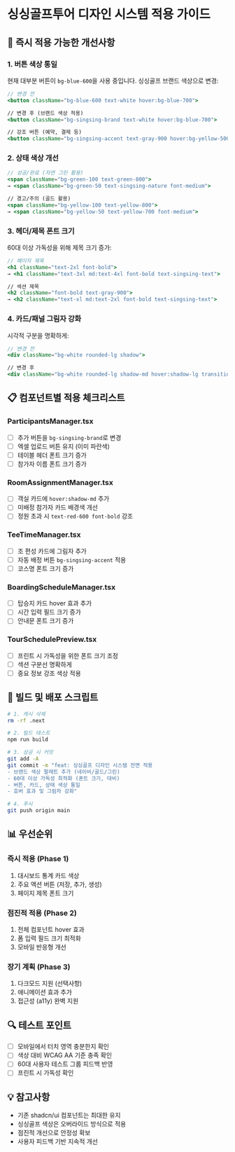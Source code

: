 # 싱싱골프투어 디자인 시스템 적용 가이드

## 🎯 즉시 적용 가능한 개선사항

### 1. 버튼 색상 통일
현재 대부분 버튼이 `bg-blue-600`을 사용 중입니다. 싱싱골프 브랜드 색상으로 변경:

```jsx
// 변경 전
<button className="bg-blue-600 text-white hover:bg-blue-700">

// 변경 후 (브랜드 색상 적용)
<button className="bg-singsing-brand text-white hover:bg-blue-700">

// 강조 버튼 (예약, 결제 등)
<button className="bg-singsing-accent text-gray-900 hover:bg-yellow-500">
```

### 2. 상태 색상 개선
```jsx
// 성공/완료 (자연 그린 활용)
<span className="bg-green-100 text-green-800">
→ <span className="bg-green-50 text-singsing-nature font-medium">

// 경고/주의 (골드 활용)  
<span className="bg-yellow-100 text-yellow-800">
→ <span className="bg-yellow-50 text-yellow-700 font-medium">
```

### 3. 헤더/제목 폰트 크기
60대 이상 가독성을 위해 제목 크기 증가:

```jsx
// 페이지 제목
<h1 className="text-2xl font-bold">
→ <h1 className="text-3xl md:text-4xl font-bold text-singsing-text">

// 섹션 제목
<h2 className="font-bold text-gray-900">
→ <h2 className="text-xl md:text-2xl font-bold text-singsing-text">
```

### 4. 카드/패널 그림자 강화
시각적 구분을 명확하게:

```jsx
// 변경 전
<div className="bg-white rounded-lg shadow">

// 변경 후
<div className="bg-white rounded-lg shadow-md hover:shadow-lg transition-shadow">
```

## 📋 컴포넌트별 적용 체크리스트

### ParticipantsManager.tsx
- [ ] 추가 버튼을 `bg-singsing-brand`로 변경
- [ ] 엑셀 업로드 버튼 유지 (이미 파란색)
- [ ] 테이블 헤더 폰트 크기 증가
- [ ] 참가자 이름 폰트 크기 증가

### RoomAssignmentManager.tsx  
- [ ] 객실 카드에 `hover:shadow-md` 추가
- [ ] 미배정 참가자 카드 배경색 개선
- [ ] 정원 초과 시 `text-red-600 font-bold` 강조

### TeeTimeManager.tsx
- [ ] 조 편성 카드에 그림자 추가
- [ ] 자동 배정 버튼 `bg-singsing-accent` 적용
- [ ] 코스명 폰트 크기 증가

### BoardingScheduleManager.tsx
- [ ] 탑승지 카드 hover 효과 추가
- [ ] 시간 입력 필드 크기 증가
- [ ] 안내문 폰트 크기 증가

### TourSchedulePreview.tsx
- [ ] 프린트 시 가독성을 위한 폰트 크기 조정
- [ ] 섹션 구분선 명확하게
- [ ] 중요 정보 강조 색상 적용

## 🚀 빌드 및 배포 스크립트

```bash
# 1. 캐시 삭제
rm -rf .next

# 2. 빌드 테스트
npm run build

# 3. 성공 시 커밋
git add -A
git commit -m "feat: 싱싱골프 디자인 시스템 전면 적용
- 브랜드 색상 팔레트 추가 (네이비/골드/그린)
- 60대 이상 가독성 최적화 (폰트 크기, 대비)
- 버튼, 카드, 상태 색상 통일
- 호버 효과 및 그림자 강화"

# 4. 푸시
git push origin main
```

## 📊 우선순위

### 즉시 적용 (Phase 1)
1. 대시보드 통계 카드 색상
2. 주요 액션 버튼 (저장, 추가, 생성)
3. 페이지 제목 폰트 크기

### 점진적 적용 (Phase 2)
1. 전체 컴포넌트 hover 효과
2. 폼 입력 필드 크기 최적화
3. 모바일 반응형 개선

### 장기 계획 (Phase 3)
1. 다크모드 지원 (선택사항)
2. 애니메이션 효과 추가
3. 접근성 (a11y) 완벽 지원

## 🔍 테스트 포인트

- [ ] 모바일에서 터치 영역 충분한지 확인
- [ ] 색상 대비 WCAG AA 기준 충족 확인
- [ ] 60대 사용자 테스트 그룹 피드백 반영
- [ ] 프린트 시 가독성 확인

## 💡 참고사항

- 기존 shadcn/ui 컴포넌트는 최대한 유지
- 싱싱골프 색상은 오버라이드 방식으로 적용
- 점진적 개선으로 안정성 확보
- 사용자 피드백 기반 지속적 개선
